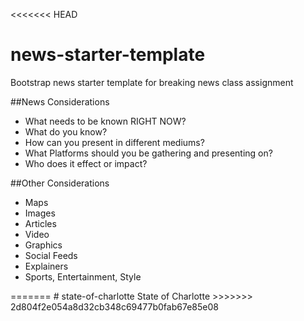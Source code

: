 <<<<<<< HEAD
# news-starter-template
Bootstrap news starter template for breaking news class assignment



##News Considerations
<ul>
  <li>What needs to be known RIGHT NOW?</li>
  <li>What do you know?</li>
  <li>How can you present in different mediums?</li>
  <li>What Platforms should you be gathering and presenting on?</li>
  <li>Who does it effect or impact?</li>

</ul>

##Other Considerations

<ul>
  <li>Maps</li>
  <li>Images</li>
  <li>Articles</li>
  <li>Video</li>
  <li>Graphics</li>
  <li>Social Feeds</li>
  <li>Explainers</li>
  <li>Sports, Entertainment, Style</li>

</ul>
=======
# state-of-charlotte
State of Charlotte
>>>>>>> 2d804f2e054a8d32cb348c69477b0fab67e85e08
